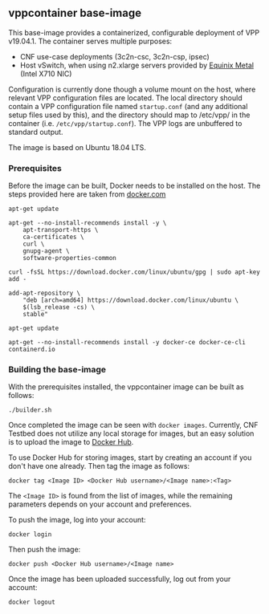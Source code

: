 ## vppcontainer base-image
This base-image provides a containerized, configurable deployment of VPP v19.04.1. The container serves multiple purposes:
* CNF use-case deployments (3c2n-csc, 3c2n-csp, ipsec)
* Host vSwitch, when using n2.xlarge servers provided by [Equinix Metal](https://metal.equinix.com/) (Intel X710 NIC)

Configuration is currently done though a volume mount on the host, where relevant VPP configuration files are located. The local directory should contain a VPP configuration file named `startup.conf` (and any additional setup files used by this), and the directory should map to /etc/vpp/ in the container (i.e. `/etc/vpp/startup.conf`). The VPP logs are unbuffered to standard output.

The image is based on Ubuntu 18.04 LTS.

### Prerequisites

Before the image can be built, Docker needs to be installed on the host. The steps provided here are taken from [docker.com](https://docs.docker.com/install/linux/docker-ce/ubuntu/)

```
apt-get update

apt-get --no-install-recommends install -y \
    apt-transport-https \
    ca-certificates \
    curl \
    gnupg-agent \
    software-properties-common

curl -fsSL https://download.docker.com/linux/ubuntu/gpg | sudo apt-key add -

add-apt-repository \
    "deb [arch=amd64] https://download.docker.com/linux/ubuntu \
    $(lsb_release -cs) \
    stable"

apt-get update

apt-get --no-install-recommends install -y docker-ce docker-ce-cli containerd.io
```

### Building the base-image

With the prerequisites installed, the vppcontainer image can be built as follows:
```
./builder.sh
```

Once completed the image can be seen with `docker images`. Currently, CNF Testbed does not utilize any local storage for images, but an easy solution is to upload the image to [Docker Hub](https://hub.docker.com/).

To use Docker Hub for storing images, start by creating an account if you don't have one already. Then tag the image as follows:
```
docker tag <Image ID> <Docker Hub username>/<Image name>:<Tag>
```
The `<Image ID>` is found from the list of images, while the remaining parameters depends on your account and preferences.

To push the image, log into your account:
```
docker login
```

Then push the image:
```
docker push <Docker Hub username>/<Image name>
```

Once the image has been uploaded successfully, log out from your account:
```
docker logout
```
